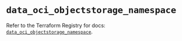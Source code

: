 # `data_oci_objectstorage_namespace`

Refer to the Terraform Registry for docs: [`data_oci_objectstorage_namespace`](https://registry.terraform.io/providers/oracle/oci/7.19.0/docs/data-sources/objectstorage_namespace).
